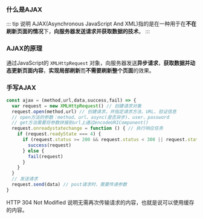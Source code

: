 ### 什么是AJAX

::: tip 说明
AJAX(Asynchronous JavaScript And XML)指的是在一种用于在**不在刷新页面的情况**下，**向服务器发送请求并获取数据的技术**。
::: 

### AJAX的原理

通过JavaScript的 `XMLHttpRequest` 对象，向服务器发送**异步请求**，**获取数据并动态更新页面内容**，**实现局部刷新**而**不需要刷新整个页面**的效果。

### 手写AJAX

```javascript
const ajax = (method,url,data,success,fail) => {
  var request = new XMLHttpRequest() // 创建请求对象
  request.open(method,url) // 创建请求，并指定请求方法、URL、验证信息
  // open方法的参数：method、url、async(是否异步)、user、password
  // get方法需要将参数拼接到url上通过encodeURIComponent()
  request.onreadystatechange = function () { // 执行响应任务
    if (request.readyState === 4) {
      if (request.status >= 200 && request.status < 300 || request.status === 304) {
        success(request)
      } else {
        fail(request)
      }
    }
  }
  // 发送请求
  request.send(data) // post请求时，需要传递参数
}
```
HTTP 304 Not Modified 说明无需再次传输请求的内容，也就是说可以使用缓存的内容。


